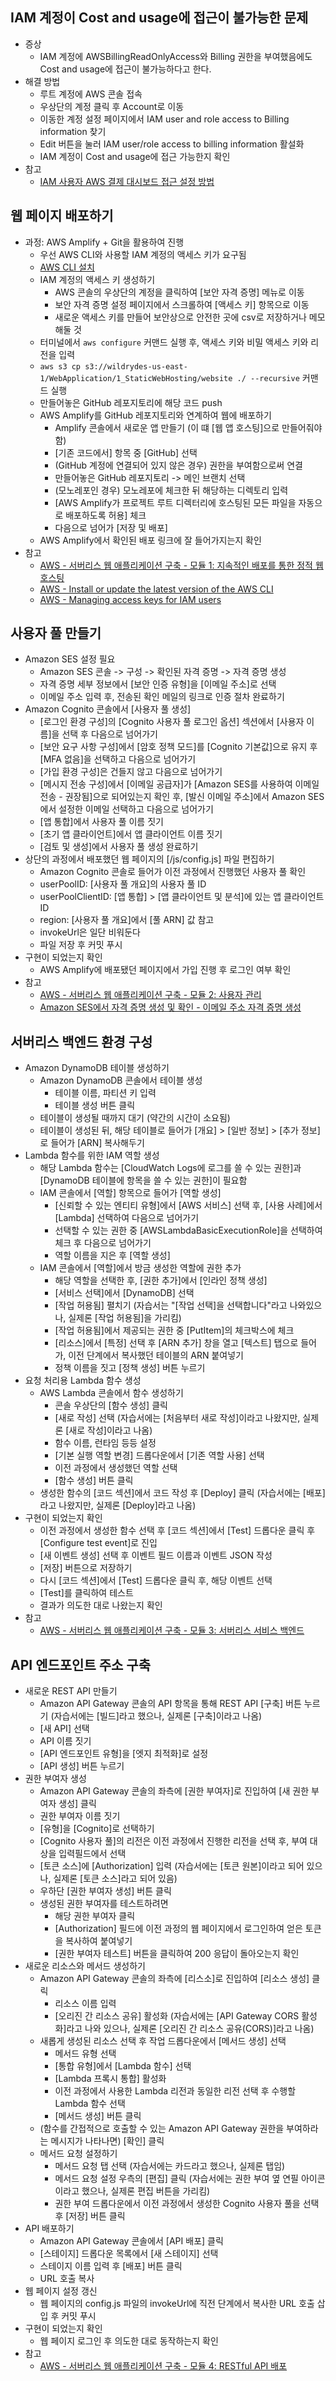 ## IAM 계정이 Cost and usage에 접근이 불가능한 문제
- 증상
  - IAM 계정에 AWSBillingReadOnlyAccess와 Billing 권한을 부여했음에도 Cost and usage에 접근이 불가능하다고 한다.
- 해결 방법
  - 루트 계정에 AWS 콘솔 접속
  - 우상단의 계정 클릭 후 Account로 이동
  - 이동한 계정 설정 페이지에서 IAM user and role access to Billing information 찾기
  - Edit 버튼을 눌러 IAM user/role access to billing information 활설화
  - IAM 계정이 Cost and usage에 접근 가능한지 확인
- 참고
  - [IAM 사용자 AWS 결제 대시보드 접근 설정 방법](https://byounghee.tistory.com/315)

## 웹 페이지 배포하기
- 과정: AWS Amplify + Git을 활용하여 진행
  - 우선 AWS CLI와 사용할 IAM 계정의 액세스 키가 요구됨
  - [AWS CLI 설치](https://docs.aws.amazon.com/cli/latest/userguide/getting-started-install.html)
  - IAM 계정의 액세스 키 생성하기
    - AWS 콘솔의 우상단의 계정을 클릭하여 [보안 자격 증명] 메뉴로 이동
    - 보안 자격 증명 설정 페이지에서 스크롤하여 [액세스 키] 항목으로 이동
    - 새로운 액세스 키를 만들어 보안상으로 안전한 곳에 csv로 저장하거나 메모해둘 것
  - 터미널에서 `aws configure` 커맨드 실행 후, 액세스 키와 비밀 액세스 키와 리전을 입력
  - `aws s3 cp s3://wildrydes-us-east-1/WebApplication/1_StaticWebHosting/website ./ --recursive` 커맨드 실행
  - 만들어놓은 GitHub 레포지토리에 해당 코드 push
  - AWS Amplify를 GitHub 레포지토리와 연계하여 웹에 배포하기
    - Amplify 콘솔에서 새로운 앱 만들기 (이 떄 [웹 앱 호스팅]으로 만들어줘야 함)
    - [기존 코드에서] 항목 중 [GitHub] 선택
    - (GitHub 계정에 연결되어 있지 않은 경우) 권한을 부여함으로써 연결
    - 만들어놓은 GitHub 레포지토리 -> 메인 브랜치 선택
    - (모노레포인 경우) 모노레포에 체크한 뒤 해당하는 디렉토리 입력
    - [AWS Amplify가 프로젝트 루트 디렉터리에 호스팅된 모든 파일을 자동으로 배포하도록 허용] 체크
    - 다음으로 넘어가 [저장 및 배포]
  - AWS Amplify에서 확인된 배포 링크에 잘 들어가지는지 확인
- 참고
  - [AWS - 서버리스 웹 애플리케이션 구축 - 모듈 1: 지속적인 배포를 통한 정적 웹 호스팅](https://aws.amazon.com/ko/getting-started/hands-on/build-serverless-web-app-lambda-apigateway-s3-dynamodb-cognito/module-1/)
  - [AWS - Install or update the latest version of the AWS CLI](https://docs.aws.amazon.com/cli/latest/userguide/getting-started-install.html)
  - [AWS - Managing access keys for IAM users](https://docs.aws.amazon.com/IAM/latest/UserGuide/id_credentials_access-keys.html#Using_CreateAccessKey)

## 사용자 풀 만들기
- Amazon SES 설정 필요
  - Amazon SES 콘솔 -> 구성 -> 확인된 자격 증명 -> 자격 증명 생성
  - 자격 증명 세부 정보에서 [보안 인증 유형]을 [이메일 주소]로 선택
  - 이메일 주소 입력 후, 전송된 확인 메일의 링크로 인증 절차 완료하기
- Amazon Cognito 콘솔에서 [사용자 풀 생성]
  - [로그인 환경 구성]의 [Cognito 사용자 풀 로그인 옵션] 섹션에서 [사용자 이름]을 선택 후 다음으로 넘어가기
  - [보안 요구 사항 구성]에서 [암호 정책 모드]를 [Cognito 기본값]으로 유지 후 [MFA 없음]을 선택하고 다음으로 넘어가기
  - [가입 환경 구성]은 건들지 않고 다음으로 넘어가기
  - [메시지 전송 구성]에서 [이메일 공급자]가 [Amazon SES를 사용하여 이메일 전송 - 권장됨]으로 되어있는지 확인 후, [발신 이메일 주소]에서 Amazon SES에서 설정한 이메일 선택하고 다음으로 넘어가기
  - [앱 통합]에서 사용자 풀 이름 짓기
  - [초기 앱 클라이언트]에서 앱 클라이언트 이름 짓기
  - [검토 및 생성]에서 사용자 풀 생성 완료하기
- 상단의 과정에서 배포했던 웹 페이지의 [/js/config.js] 파일 편집하기
  - Amazon Cognito 콘솔로 들어가 이전 과정에서 진행했던 사용자 풀 확인
  - userPoolID: [사용자 풀 개요]의 사용자 풀 ID
  - userPoolClientID: [앱 통합] > [앱 클라이언트 및 분석]에 있는 앱 클라이언트 ID
  - region: [사용자 풀 개요]에서 [풀 ARN] 값 참고
  - invokeUrl은 일단 비워둔다
  - 파일 저장 후 커밋 푸시
- 구현이 되었는지 확인
  - AWS Amplify에 배포됐던 페이지에서 가입 진행 후 로그인 여부 확인
- 참고
  - [AWS - 서버리스 웹 애플리케이션 구축 - 모듈 2: 사용자 관리](https://aws.amazon.com/ko/getting-started/hands-on/build-serverless-web-app-lambda-apigateway-s3-dynamodb-cognito/module-2/)
  - [Amazon SES에서 자격 증명 생성 및 확인 - 이메일 주소 자격 증명 생성](https://docs.aws.amazon.com/ko_kr/ses/latest/dg/creating-identities.html#verify-email-addresses-procedure)

## 서버리스 백엔드 환경 구성
- Amazon DynamoDB 테이블 생성하기
  - Amazon DynamoDB 콘솔에서 테이블 생성
    - 테이블 이름, 파티션 키 입력
    - 테이블 생성 버튼 클릭
  - 테이블이 생성될 때까지 대기 (약간의 시간이 소요됨)
  - 테이블이 생성된 뒤, 해당 테이블로 들어가 [개요] > [일반 정보] > [추가 정보]로 들어가 [ARN] 복사해두기
- Lambda 함수를 위한 IAM 역할 생성
  - 해당 Lambda 함수는 [CloudWatch Logs에 로그를 쓸 수 있는 권한]과 [DynamoDB 테이블에 항목을 쓸 수 있는 권한]이 필요함
  - IAM 콘솔에서 [역할] 항목으로 들어가 [역할 생성]
    - [신뢰할 수 있는 엔티티 유형]에서 [AWS 서비스] 선택 후, [사용 사례]에서 [Lambda] 선택하여 다음으로 넘어가기
    - 선택할 수 있는 권한 중 [AWSLambdaBasicExecutionRole]을 선택하여 체크 후 다음으로 넘어가기
    - 역할 이름을 지은 후 [역할 생성]
  - IAM 콘솔에서 [역할]에서 방금 생성한 역할에 권한 추가
    - 해당 역할을 선택한 후, [권한 추가]에서 [인라인 정책 생성]
    - [서비스 선택]에서 [DynamoDB] 선택
    - [작업 허용됨] 펼치기 (자습서는 "[작업 선택]을 선택합니다"라고 나와있으나, 실제론 [작업 허용됨]을 가리킴)
    - [작업 허용됨]에서 제공되는 권한 중 [PutItem]의 체크박스에 체크
    - [리소스]에서 [특정] 선택 후 [ARN 추가] 창을 열고 [텍스트] 탭으로 들어가, 이전 단계에서 복사했던 테이블의 ARN 붙여넣기
    - 정책 이름을 짓고 [정책 생성] 버튼 누르기
- 요청 처리용 Lambda 함수 생성
  - AWS Lambda 콘솔에서 함수 생성하기
    - 콘솔 우상단의 [함수 생성] 클릭
    - [새로 작성] 선택 (자습서에는 [처음부터 새로 작성]이라고 나왔지만, 실제론 [새로 작성]이라고 나옴)
    - 함수 이름, 런타임 등등 설정
    - [기본 실행 역할 변경] 드롭다운에서 [기존 역할 사용] 선택
    - 이전 과정에서 생성했던 역할 선택
    - [함수 생성] 버튼 클릭
  - 생성한 함수의 [코드 섹션]에서 코드 작성 후 [Deploy] 클릭 (자습서에는 [배포]라고 나왔지만, 실제론 [Deploy]라고 나옴)
- 구현이 되었는지 확인
  - 이전 과정에서 생성한 함수 선택 후 [코드 섹션]에서 [Test] 드롭다운 클릭 후 [Configure test event]로 진입
  - [새 이벤트 생성] 선택 후 이벤트 필드 이름과 이벤트 JSON 작성
  - [저장] 버튼으로 저장하기
  - 다시 [코드 섹션]에서 [Test] 드롭다운 클릭 후, 해당 이벤트 선택
  - [Test]를 클릭하여 테스트
  - 결과가 의도한 대로 나왔는지 확인
- 참고
  - [AWS - 서버리스 웹 애플리케이션 구축 - 모듈 3: 서버리스 서비스 백엔드](https://aws.amazon.com/ko/getting-started/hands-on/build-serverless-web-app-lambda-apigateway-s3-dynamodb-cognito/module-3/)

## API 엔드포인트 주소 구축
- 새로운 REST API 만들기
  - Amazon API Gateway 콘솔의 API 항목을 통해 REST API [구축] 버튼 누르기 (자습서에는 [빌드]라고 했으나, 실제론 [구축]이라고 나옴)
  - [새 API] 선택
  - API 이름 짓기
  - [API 엔드포인트 유형]을 [엣지 최적화]로 설정
  - [API 생성] 버튼 누르기
- 권한 부여자 생성
  - Amazon API Gateway 콘솔의 좌측에 [권한 부여자]로 진입하여 [새 권한 부여자 생성] 클릭
  - 권한 부여자 이름 짓기
  - [유형]을 [Cognito]로 선택하기
  - [Cognito 사용자 풀]의 리전은 이전 과정에서 진행한 리전을 선택 후, 부여 대상을 입력필드에서 선택
  - [토큰 소스]에 [Authorization] 입력 (자습서에는 [토큰 원본]이라고 되어 있으나, 실제론 [토큰 소스]라고 되어 있음)
  - 우하단 [권한 부여자 생성] 버튼 클릭
  - 생성된 권한 부여자를 테스트하려면
    - 해당 권한 부여자 클릭
    - [Authorization] 필드에 이전 과정의 웹 페이지에서 로그인하여 얻은 토큰을 복사하여 붙여넣기
    - [권한 부여자 테스트] 버튼을 클릭하여 200 응답이 돌아오는지 확인
- 새로운 리소스와 메서드 생성하기
  - Amazon API Gateway 콘솔의 좌측에 [리스소]로 진입하여 [리소스 생성] 클릭
    - 리소스 이름 입력
    - [오리진 간 리소스 공유] 활성화 (자습서에는 [API Gateway CORS 활성화]라고 나와 있으나, 실제론 [오리진 간 리소스 공유(CORS)]라고 나옴)
  - 새롭게 생성된 리소스 선택 후 작업 드롭다운에서 [메서드 생성] 선택
    - 메서드 유형 선택
    - [통합 유형]에서 [Lambda 함수] 선택
    - [Lambda 프록시 통합] 활성화
    - 이전 과정에서 사용한 Lambda 리전과 동일한 리전 선택 후 수행할 Lambda 함수 선택
    - [메서드 생성] 버튼 클릭
  - (함수를 간접적으로 호출할 수 있는 Amazon API Gateway 권한을 부여하라는 메시지가 나타나면) [확인] 클릭
  - 메서드 요청 설정하기
    - 메서드 요청 탭 선택 (자습서에는 카드라고 했으나, 실제론 탭임)
    - 메서드 요청 설정 우측의 [편집] 클릭 (자습서에는 권한 부여 옆 연필 아이콘이라고 했으나, 실제론 편집 버튼을 가리킴)
    - 권한 부여 드롭다운에서 이전 과정에서 생성한 Cognito 사용자 풀을 선택 후 [저장] 버튼 클릭
- API 배포하기
  - Amazon API Gateway 콘솔에서 [API 배포] 클릭
  - [스테이지] 드롭다운 목록에서 [새 스테이지] 선택
  - 스테이지 이름 입력 후 [배포] 버튼 클릭
  - URL 호출 복사
- 웹 페이지 설정 갱신
  - 웹 페이지의 config.js 파일의 invokeUrl에 직전 단계에서 복사한 URL 호출 삽입 후 커밋 푸시
- 구현이 되었는지 확인
  - 웹 페이지 로그인 후 의도한 대로 동작하는지 확인
- 참고
  - [AWS - 서버리스 웹 애플리케이션 구축 - 모듈 4: RESTful API 배포](https://aws.amazon.com/ko/getting-started/hands-on/build-serverless-web-app-lambda-apigateway-s3-dynamodb-cognito/module-4/)
